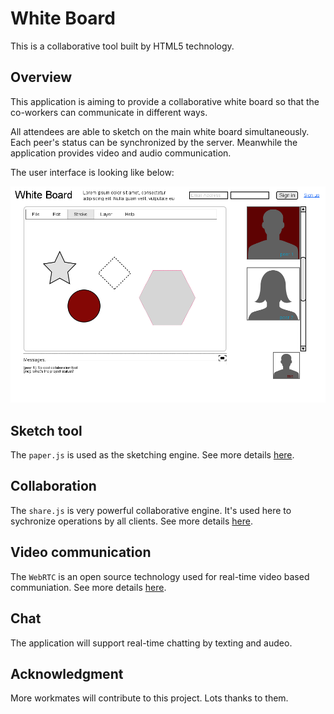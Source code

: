 White Board
==========

This is a collaborative tool built by HTML5 technology.

## Overview

This application is aiming to provide a collaborative white board so that the co-workers can communicate in different ways.

All attendees are able to sketch on the main white board simultaneously. Each peer's status can be synchronized by the server. Meanwhile the application provides video and audio communication.

The user interface is looking like below:

![ux](https://github.com/yejingfu/whiteboard/blob/master/doc/img/whiteboard_ux.png?raw=true)

## Sketch tool

The `paper.js` is used as the sketching engine. See more details [here](http://www.paperjs.org).

## Collaboration

The `share.js` is very powerful collaborative engine. It's used here to sychronize operations by all clients. See more details [here](http://www.sharejs.org).

## Video communication

The `WebRTC` is an open source technology used for real-time video based communiation. See more details [here](http://www.webrtc.org).

## Chat

The application will support real-time chatting by texting and audeo.

## Acknowledgment

More workmates will contribute to this project. Lots thanks to them.
